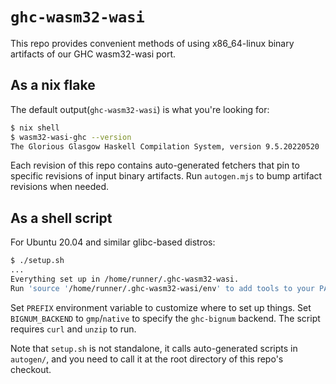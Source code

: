 # `ghc-wasm32-wasi`

This repo provides convenient methods of using x86_64-linux binary
artifacts of our GHC wasm32-wasi port.

## As a nix flake

The default output(`ghc-wasm32-wasi`) is what you're looking for:

```sh
$ nix shell
$ wasm32-wasi-ghc --version
The Glorious Glasgow Haskell Compilation System, version 9.5.20220520
```

Each revision of this repo contains auto-generated fetchers that pin
to specific revisions of input binary artifacts. Run `autogen.mjs` to
bump artifact revisions when needed.

## As a shell script

For Ubuntu 20.04 and similar glibc-based distros:

```sh
$ ./setup.sh
...
Everything set up in /home/runner/.ghc-wasm32-wasi.
Run 'source '/home/runner/.ghc-wasm32-wasi/env' to add tools to your PATH.
```

Set `PREFIX` environment variable to customize where to set up things.
Set `BIGNUM_BACKEND` to `gmp`/`native` to specify the `ghc-bignum`
backend. The script requires `curl` and `unzip` to run.

Note that `setup.sh` is not standalone, it calls auto-generated
scripts in `autogen/`, and you need to call it at the root directory
of this repo's checkout.
